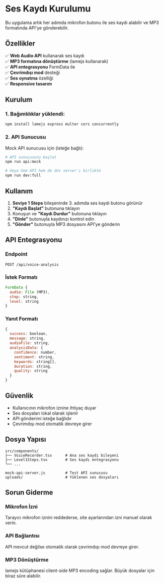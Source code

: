 # Ses Kaydı Kurulumu

Bu uygulama artık her adımda mikrofon butonu ile ses kaydı alabilir ve MP3 formatında API'ye gönderebilir.

## Özellikler

✅ **Web Audio API** kullanarak ses kaydı  
✅ **MP3 formatına dönüştürme** (lamejs kullanarak)  
✅ **API entegrasyonu** FormData ile  
✅ **Çevrimdışı mod** desteği  
✅ **Ses oynatma** özelliği  
✅ **Responsive tasarım**  

## Kurulum

### 1. Bağımlılıklar yüklendi:
```bash
npm install lamejs express multer cors concurrently
```

### 2. API Sunucusu
Mock API sunucusu için (isteğe bağlı):
```bash
# API sunucusunu başlat
npm run api:mock

# Veya hem API hem de dev server'ı birlikte
npm run dev:full
```

## Kullanım

1. **Seviye 1 Steps** bileşeninde 3. adımda ses kaydı butonu görünür
2. **"Kaydı Başlat"** butonuna tıklayın
3. Konuşun ve **"Kaydı Durdur"** butonuna tıklayın
4. **"Dinle"** butonuyla kaydınızı kontrol edin
5. **"Gönder"** butonuyla MP3 dosyasını API'ye gönderin

## API Entegrasyonu

### Endpoint
```
POST /api/voice-analysis
```

### İstek Formatı
```javascript
FormData {
  audio: File (MP3),
  step: string,
  level: string
}
```

### Yanıt Formatı
```javascript
{
  success: boolean,
  message: string,
  audioFile: string,
  analysisData: {
    confidence: number,
    sentiment: string,
    keywords: string[],
    duration: string,
    quality: string
  }
}
```

## Güvenlik

- Kullanıcının mikrofon iznine ihtiyaç duyar
- Ses dosyaları lokal olarak işlenir
- API gönderimi isteğe bağlıdır
- Çevrimdışı mod otomatik devreye girer

## Dosya Yapısı

```
src/components/
├── VoiceRecorder.tsx      # Ana ses kaydı bileşeni
├── Level1Steps.tsx        # Ses kaydı entegrasyonu
└── ...

mock-api-server.js         # Test API sunucusu
uploads/                   # Yüklenen ses dosyaları
```

## Sorun Giderme

### Mikrofon İzni
Tarayıcı mikrofon iznini reddederse, site ayarlarından izni manuel olarak verin.

### API Bağlantısı
API mevcut değilse otomatik olarak çevrimdışı mod devreye girer.

### MP3 Dönüştürme
lamejs kütüphanesi client-side MP3 encoding sağlar. Büyük dosyalar için biraz süre alabilir.

